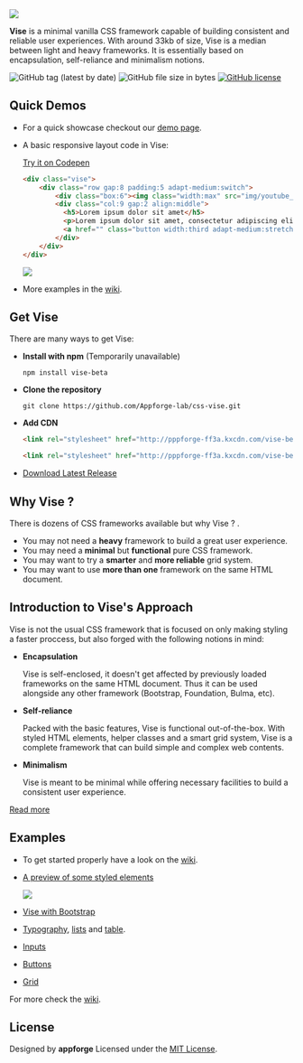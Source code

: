 <img src="http://appforgelab.com/vise/banner-8.svg"/>

**Vise** is a minimal vanilla CSS framework capable of building consistent and reliable user experiences. With around 33kb of size, Vise is a median between light and heavy frameworks. It is essentially based on encapsulation, self-reliance and minimalism notions.

![GitHub tag (latest by date)](https://img.shields.io/github/tag-date/Appforge-lab/css-vise.svg) ![GitHub file size in bytes](https://img.shields.io/github/size/Appforge-lab/CSS-Vise/css/vise.min.css.svg)
 [![GitHub license](https://img.shields.io/github/license/Naereen/StrapDown.js.svg)](https://github.com/Appforge-lab/CSS-Vise/blob/master/License)

## Quick Demos

- For a quick showcase checkout our [demo page](http://appforgelab.com/vise/).
- A basic responsive layout code in Vise:
  
  [Try it on Codepen](https://codepen.io/appforgelab/pen/BEmVVv)
  
  ```html
  <div class="vise">
      <div class="row gap:8 padding:5 adapt-medium:switch">		
          <div class="box:6"><img class="width:max" src="img/youtube_tutorial.svg"></div>
          <div class="col:9 gap:2 align:middle">
            <h5>Lorem ipsum dolor sit amet</h5>
            <p>Lorem ipsum dolor sit amet, consectetur adipiscing elit...</p>
            <a href="" class="button width:third adapt-medium:stretch">Action 1</a>
          </div>	
      </div>	
  </div>	
  ```
  <img src="http://appforgelab.com/vise/Vise-Layout-speed.gif"/>
  
- More examples in the [wiki](https://github.com/Appforge-lab/CSS-Vise/wiki).

## Get Vise

There are many ways to get Vise:

- **Install with npm** (Temporarily unavailable)

  ```
  npm install vise-beta
  ```

- **Clone the repository**

  ```
  git clone https://github.com/Appforge-lab/css-vise.git
  ```

- **Add CDN**
  ```html
  <link rel="stylesheet" href="http://pppforge-ff3a.kxcdn.com/vise-beta/0.2/vise.css">
  ```
  ```html
  <link rel="stylesheet" href="http://pppforge-ff3a.kxcdn.com/vise-beta/0.2/vise.min.css">
  ```  
  

- [Download Latest Release](https://github.com/Appforge-lab/CSS-Vise/releases)

## Why Vise ?

There is dozens of CSS frameworks available but why Vise ?
.
- You may not need a **heavy** framework to build a great user experience.
- You may need a **minimal** but **functional** pure CSS framework.
- You may want to try a **smarter** and **more reliable** grid system.
- You may want to use **more than one** framework on the same HTML document.

## Introduction to Vise's Approach

Vise is not the usual CSS framework that is focused on only making styling a faster proccess, but also forged with the following notions in mind:

- **Encapsulation**

  Vise is self-enclosed, it doesn't get affected by previously loaded frameworks on the same HTML document. Thus it can be used alongside any other framework (Bootstrap, Foundation, Bulma, etc).

- **Self-reliance**

  Packed with the basic features, Vise is functional out-of-the-box. With styled HTML elements, helper classes and a smart grid system, Vise is a complete framework that can build simple and complex web contents.

- **Minimalism**

  Vise is meant to be minimal while offering necessary facilities to build a consistent user experience.
  
[Read more](https://github.com/Appforge-lab/CSS-Vise/wiki/vise)  

## Examples
- To get started properly have a look on the [wiki](https://github.com/Appforge-lab/CSS-Vise/wiki).
  
- [A preview of some styled elements](https://codepen.io/appforgelab/pen/qwVJPr)

  <img src="http://appforgelab.com/vise/Vise-Elements-2.gif"/>
  
- [Vise with Bootstrap](http://cssdeck.com/labs/kmeopejy)
- [Typography](http://cssdeck.com/labs/8k0gzi7f), [lists](http://cssdeck.com/labs/nozhcahn) and [table](http://cssdeck.com/labs/actgq3my).
- [Inputs](http://cssdeck.com/labs/9rggntje)
- [Buttons](http://cssdeck.com/labs/obllgv3i)
- [Grid](http://cssdeck.com/labs/salyee3a)

For more check the [wiki](https://github.com/Appforge-lab/CSS-Vise/wiki).

## License

Designed by **appforge** Licensed under the [MIT License](https://github.com/Appforge-lab/css-vise/blob/master/License).
